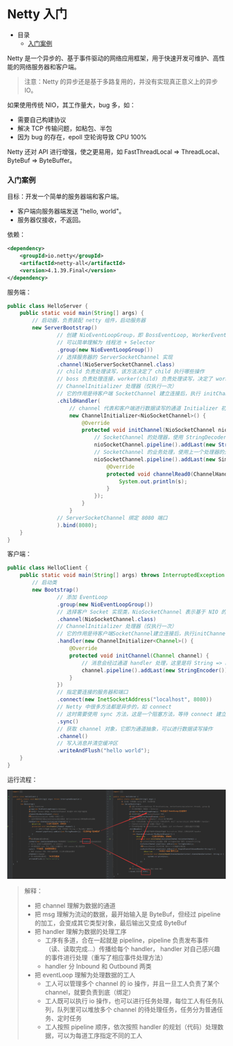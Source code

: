 # Netty 入门

- 目录
  - [入门案例](#入门案例)

Netty 是一个异步的、基于事件驱动的网络应用框架，用于快速开发可维护、高性能的网络服务器和客户端。

> 注意：Netty 的异步还是基于多路复用的，并没有实现真正意义上的异步 IO。

如果使用传统 NIO，其工作量大，bug 多，如：

- 需要自己构建协议
- 解决 TCP 传输问题，如粘包、半包
- 因为 bug 的存在，epoll 空轮询导致 CPU 100%

Netty 还对 API 进行增强，使之更易用，如 FastThreadLocal => ThreadLocal、ByteBuf => ByteBuffer。

### 入门案例

目标：开发一个简单的服务器端和客户端。

- 客户端向服务器端发送 "hello, world"。
- 服务器仅接收，不返回。

依赖：

```xml
<dependency>
    <groupId>io.netty</groupId>
    <artifactId>netty-all</artifactId>
    <version>4.1.39.Final</version>
</dependency>
```

服务端：

```java
public class HelloServer {
    public static void main(String[] args) {
        // 启动器，负责装配 netty 组件，启动服务器
        new ServerBootstrap()
                // 创建 NioEventLoopGroup，即 BossEventLoop, WorkerEventLoop(selector,thread), group 组
                // 可以简单理解为 线程池 + Selector
                .group(new NioEventLoopGroup())
                // 选择服务器的 ServerSocketChannel 实现
                .channel(NioServerSocketChannel.class)
                // child 负责处理读写，该方法决定了 child 执行哪些操作
                // boss 负责处理连接，worker(child) 负责处理读写，决定了 worker(child) 能执行哪些操作（handler）
                // ChannelInitializer 处理器（仅执行一次）
                // 它的作用是待客户端 SocketChannel 建立连接后，执行 initChannel 以便添加更多的处理器
                .childHandler(
                    // channel 代表和客户端进行数据读写的通道 Initializer 初始化，负责添加别的 handler
                    new ChannelInitializer<NioSocketChannel>() {
                        @Override
                        protected void initChannel(NioSocketChannel nioSocketChannel) {
                            // SocketChannel 的处理器，使用 StringDecoder 解码，ByteBuf=>String
                            nioSocketChannel.pipeline().addLast(new StringDecoder());
                            // SocketChannel 的业务处理，使用上一个处理器的处理结果
                            nioSocketChannel.pipeline().addLast(new SimpleChannelInboundHandler<String>() {
                                @Override
                                protected void channelRead0(ChannelHandlerContext channelHandlerContext, String s) {
                                    System.out.println(s);
                                }
                            });
                        }
                    }
                // ServerSocketChannel 绑定 8080 端口
                ).bind(8080);
    }
}
```

客户端：

```java
public class HelloClient {
    public static void main(String[] args) throws InterruptedException {
        // 启动类
        new Bootstrap()
                // 添加 EventLoop
                .group(new NioEventLoopGroup())
                // 选择客户 Socket 实现类，NioSocketChannel 表示基于 NIO 的客户端实现
                .channel(NioSocketChannel.class)
                // ChannelInitializer 处理器（仅执行一次）
                // 它的作用是待客户端SocketChannel建立连接后，执行initChannel以便添加更多的处理器
                .handler(new ChannelInitializer<Channel>() {
                    @Override
                    protected void initChannel(Channel channel) {
                        // 消息会经过通道 handler 处理，这里是将 String => ByteBuf 编码发出
                        channel.pipeline().addLast(new StringEncoder());
                    }
                })
                // 指定要连接的服务器和端口
                .connect(new InetSocketAddress("localhost", 8080))
                // Netty 中很多方法都是异步的，如 connect
                // 这时需要使用 sync 方法，这是一个阻塞方法，等待 connect 建立连接完毕
                .sync()
                // 获取 channel 对象，它即为通道抽象，可以进行数据读写操作
                .channel()
                // 写入消息并清空缓冲区
                .writeAndFlush("hello world");
    }
}
```

运行流程：

<div align="left">
    <img src="https://github.com/lazecoding/Note/blob/main/images/netty/netty入门案例流程分析.png" width="600px">
</div>

> 解释：
>
> * 把 channel 理解为数据的通道
> * 把 msg 理解为流动的数据，最开始输入是 ByteBuf，但经过 pipeline 的加工，会变成其它类型对象，最后输出又变成 ByteBuf
> * 把 handler 理解为数据的处理工序
>   * 工序有多道，合在一起就是 pipeline，pipeline 负责发布事件（读、读取完成...）传播给每个 handler， handler 对自己感兴趣的事件进行处理（重写了相应事件处理方法）
>   * handler 分 Inbound 和 Outbound 两类
> * 把 eventLoop 理解为处理数据的工人
>   * 工人可以管理多个 channel 的 io 操作，并且一旦工人负责了某个 channel，就要负责到底（绑定）
>   * 工人既可以执行 io 操作，也可以进行任务处理，每位工人有任务队列，队列里可以堆放多个 channel 的待处理任务，任务分为普通任务、定时任务
>   * 工人按照 pipeline 顺序，依次按照 handler 的规划（代码）处理数据，可以为每道工序指定不同的工人

